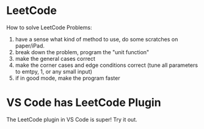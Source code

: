 # LeetCode
How to solve LeetCode Problems:

1. have a sense what kind of method to use, do some scratches on paper/iPad.
2. break down the problem, program the "unit function"
3. make the general cases correct
4. make the corner cases and edge conditions correct (tune all parameters to emtpy, 1, or any small input)
5. if in good mode, make the program faster

# VS Code has LeetCode Plugin
The LeetCode plugin in VS Code is super! Try it out.
